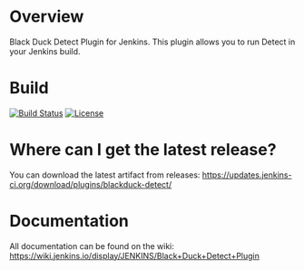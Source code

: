 # Overview
Black Duck Detect Plugin for Jenkins. This plugin allows you to run Detect in your Jenkins build.

# Build
[![Build Status](https://travis-ci.org/jenkinsci/blackduck-detect-plugin.svg?branch=master)](https://travis-ci.org/jenkinsci/blackduck-detect-plugin)
[![License](https://img.shields.io/badge/License-Apache%202.0-blue.svg)](https://opensource.org/licenses/Apache-2.0) 

# Where can I get the latest release?
You can download the latest artifact from releases: https://updates.jenkins-ci.org/download/plugins/blackduck-detect/

# Documentation
All documentation can be found on the wiki: https://wiki.jenkins.io/display/JENKINS/Black+Duck+Detect+Plugin

